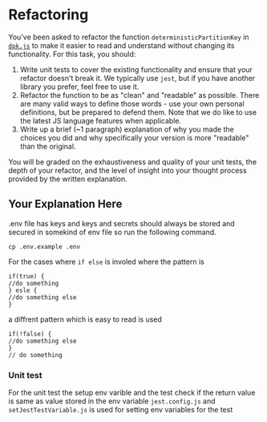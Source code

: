 # Refactoring

You've been asked to refactor the function `deterministicPartitionKey` in [`dpk.js`](dpk.js) to make it easier to read and understand without changing its functionality. For this task, you should:

1. Write unit tests to cover the existing functionality and ensure that your refactor doesn't break it. We typically use `jest`, but if you have another library you prefer, feel free to use it.
2. Refactor the function to be as "clean" and "readable" as possible. There are many valid ways to define those words - use your own personal definitions, but be prepared to defend them. Note that we do like to use the latest JS language features when applicable.
3. Write up a brief (~1 paragraph) explanation of why you made the choices you did and why specifically your version is more "readable" than the original.

You will be graded on the exhaustiveness and quality of your unit tests, the depth of your refactor, and the level of insight into your thought process provided by the written explanation.

## Your Explanation Here

.env file has keys and keys and secrets should always be stored and secured in somekind of env file
so run the following command.

`cp .env.example .env`

For the cases where `if else` is involed where the pattern is

```
if(true) {
//do something
} esle {
//do something else
}
```

a diffrent pattern which is easy to read is used

```
if(!false) {
//do something else
}
// do something
```

### Unit test

For the unit test the setup env varible and the test check if the return value is same as value stored in the env variable
`jest.config.js` and `setJestTestVariable.js` is used for setting env variables for the test
